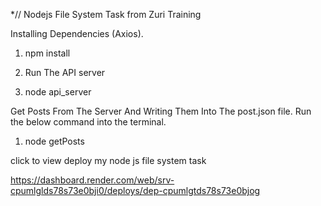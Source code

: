 *// Nodejs File System Task from Zuri Training

Installing Dependencies (Axios).

1) npm install

2) Run The API server

3) node api_server

Get Posts From The Server And Writing Them Into The post.json file. Run the below command into the terminal.

1) node getPosts


click to view deploy my node js file system task

https://dashboard.render.com/web/srv-cpumlglds78s73e0bji0/deploys/dep-cpumlgtds78s73e0bjog

